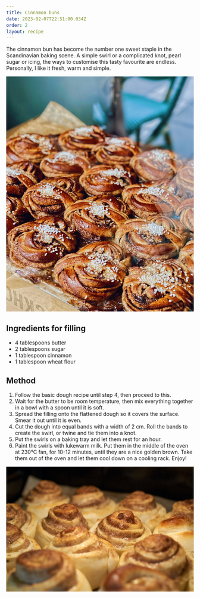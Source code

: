 ```yaml
---
title: Cinnamon buns
date: 2023-02-07T22:51:00.034Z
order: 2
layout: recipe
---
```

The cinnamon bun has become the number one sweet staple in the Scandinavian baking scene. A simple swirl or a complicated knot, pearl sugar or icing, the ways to customise this tasty favourite are endless. Personally, I like it fresh, warm and simple. 

![](../uploads/oscar-nord-zoliwdyxxdg-unsplash.jpg)

## **Ingredients for filling**

* 4 tablespoons butter 
* 2 tablespoons sugar
* 1 tablespoon cinnamon
* 1 tablespoon wheat flour

## Method

1. Follow the basic dough recipe until step 4, then proceed to this.
2. Wait for the butter to be room temperature, then mix everything together in a bowl with a spoon until it is soft. 
3. Spread the filling onto the flattened dough so it covers the surface. Smear it out until it is even. 
4. Cut the dough into equal bands with a width of 2 cm. Roll the bands to create the swirl, or twine and tie them into a knot.
5. Put the swirls on a baking tray and let them rest for an hour.
6. Paint the swirls with lukewarm milk. Put them in the middle of the oven at 230℃ fan, for 10-12 minutes, until they are a nice golden brown. Take them out of the oven and let them cool down on a cooling rack. Enjoy!

![](../uploads/david-kohler-splakv3msa4-unsplash.jpg)